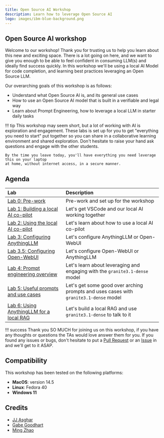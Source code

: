 ```yaml
---
title: Open Source AI Workshop
description: Learn how to leverage Open Source AI
logo: images/ibm-blue-background.png
---
```


## Open Source AI workshop

Welcome to our workshop! Thank you for trusting us to help you learn about this
new and exciting space. There is a lot going on here, and we want to give you
enough to be able to feel confident in consuming LLM(s) and ideally find success
quickly. In this workshop we'll be using a local AI Model for code completion,
and learning best practices leveraging an Open Source LLM.

Our overarching goals of this workshop is as follows:

* Understand what Open Source AI is, and its general use cases
* How to use an Open Source AI model that is built in a verifiable and legal way
* Learn about Prompt Engineering, how to leverage a local LLM in starter daily tasks

!!! tip
    This workshop may seem short, but a lot of working with AI is exploration and engagement.
    These labs is set up for you to get "everything you need to start" put together so you
    can share in a collaborative learning environment and shared exploration. Don't hesitate
    to raise your hand ask questions and engage with the other students.

    By the time you leave today, you'll have everything you need leverage this on your laptop
    at home, without internet access, in a secure manner.

## Agenda

| Lab  | Description  |
| :--- | :--- |
| [Lab 0: Pre-work](pre-work/README.md) | Pre-work and set up for the workshop |
| [Lab 1: Building a local AI co-pilot](lab-1/README.md) | Let's get VSCode and our local AI working together |
| [Lab 2: Using the local AI co-pilot](lab-2/README.md) | Let's learn about how to use a local AI co-pilot |
| [Lab 3: Configuring AnythingLLM](lab-3/README.md) | Let's configure AnythingLLM or Open-WebUI |
| [Lab 3.5: Configuring Open-WebUI](lab-3.5/README.md) | Let's configure Open-WebUI or AnythingLLM |
| [Lab 4: Prompt engineering overview](lab-4/README.md) | Let's learn about leveraging and engaging with the `granite3.1-dense` model |
| [Lab 5: Useful prompts and use cases](lab-5/README.md) | Let's get some good over arching prompts and uses cases with `granite3.1-dense` model |
| [Lab 6: Using AnythingLLM for a local RAG](lab-6/README.md) | Let's build a local RAG and use `granite3.1-dense` to talk to it |

!!! success
    Thank you SO MUCH for joining us on this workshop, if you have any thoughts or questions
    the TAs would love answer them for you. If you found any issues or bugs, don't hesitate
    to put a [Pull Request](https://github.com/IBM/opensource-ai-workshop/pulls) or an
    [Issue](https://github.com/IBM/opensource-ai-workshop/issues/new) in and we'll get to it
    ASAP.

## Compatibility

This workshop has been tested on the following platforms:

* **MacOS**: version 14.5
* **Linux**: Fedora 40
* **Windows 11**

## Credits

* [JJ Asghar](https://github.com/jjasghar)
* [Gabe Goodhart](https://github.com/gabe-l-hart)
* [Ming Zhao](https://github.com/mingxzhao)

